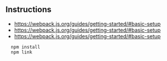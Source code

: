 ## Instructions
- https://webpack.js.org/guides/getting-started/#basic-setup
- https://webpack.js.org/guides/getting-started/#basic-setup
- https://webpack.js.org/guides/getting-started/#basic-setup

```
  npm install
  npm link
```
